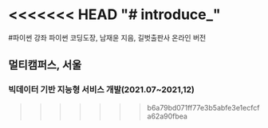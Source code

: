 <<<<<<< HEAD
"# introduce_" 
=======
#파이썬 강좌
파이썬 코딩도장, 남재윤 지음, 길벗출판사 온라인 버전

## 멀티캠퍼스, 서울
### 빅데이터 기반 지능형 서비스 개발(2021.07~2021,12)
>>>>>>> b6a79bd071ff77e3b5abfe3e1ecfcfa62a90fbea
